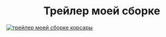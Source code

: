 <h1 align="center">Трейлер моей сборке</h1>

[![трейлер моей сборке корсары](https://sun9-60.userapi.com/impg/eL3SraK7HWFmn5pjyEQZ2_1FOfIcXQjQ1zxupg/CiHXfcQr1RY.jpg?size=1403x1051&quality=95&sign=d1d8c336c0149500b94bebe33fe45224)](http://www.youtube.com/watch?v=QGlREW9flpU "пасматреть трейлер")
